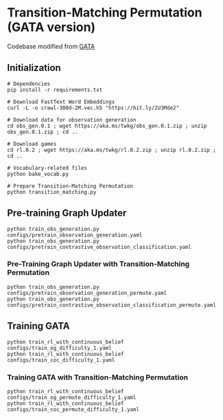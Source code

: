 # Transition-Matching Permutation (GATA version)
Codebase modified from [GATA](https://github.com/xingdi-eric-yuan/GATA-public)

## Initialization
```
# Dependencies
pip install -r requirements.txt

# Download FastText Word Embeddings
curl -L -o crawl-300d-2M.vec.h5 "https://bit.ly/2U3Mde2"

# Download data for observation generation
cd obs_gen.0.1 ; wget https://aka.ms/twkg/obs_gen.0.1.zip ; unzip obs_gen.0.1.zip ; cd ..

# Download games
cd rl.0.2 ; wget https://aka.ms/twkg/rl.0.2.zip ; unzip rl.0.2.zip ; cd ..

# Vocabulary-related files
python bake_vocab.py

# Prepare Transition-Matching Permutation
python transition_matching.py
```

## Pre-training Graph Updater
```
python train_obs_generation.py configs/pretrain_observation_generation.yaml
python train_obs_generation.py configs/pretrain_contrastive_observation_classification.yaml
```

### Pre-Training Graph Updater with Transition-Matching Permutation
```
python train_obs_generation.py configs/pretrain_observation_generation_permute.yaml
python train_obs_generation.py configs/pretrain_contrastive_observation_classification_permute.yaml
```

## Training GATA
```
python train_rl_with_continuous_belief configs/train_og_difficulty_1.yaml
python train_rl_with_continuous_belief configs/train_coc_difficulty_1.yaml
```

### Training GATA with Transition-Matching Permutation
```
python train_rl_with_continuous_belief configs/train_og_permute_difficulty_1.yaml
python train_rl_with_continuous_belief configs/train_coc_permute_difficulty_1.yaml
```
